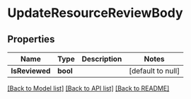 # UpdateResourceReviewBody

## Properties
Name | Type | Description | Notes
------------ | ------------- | ------------- | -------------
**IsReviewed** | **bool** |  | [default to null]

[[Back to Model list]](../README.md#documentation-for-models) [[Back to API list]](../README.md#documentation-for-api-endpoints) [[Back to README]](../README.md)

